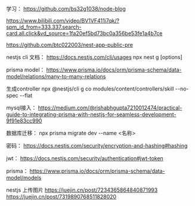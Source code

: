学习：
https://github.com/bs32g1038/node-blog

https://www.bilibili.com/video/BV1VF411i7qk/?spm_id_from=333.337.search-card.all.click&vd_source=1fa20ef5bd73bc0a356be53fe1a4b7ce

https://github.com/btc022003/nest-app-public-pre

nestjs cli 文档：
https://docs.nestjs.com/cli/usages
npx nest g <schematic> <name> [options]

prisma model：
https://www.prisma.io/docs/orm/prisma-schema/data-model/relations/many-to-many-relations

生成controller
npx @nestjs/cli  g co modules/content/controllers/skill --no-spec --flat

mysql接入：
https://medium.com/@rishabhgupta7210012474/practical-guide-to-integrating-prisma-with-nestjs-for-seamless-development-9f91e83cc990


数据库迁移：
npx prisma migrate dev --name <名称>

密码：
https://docs.nestjs.com/security/encryption-and-hashing#hashing


jwt：
https://docs.nestjs.com/security/authentication#jwt-token

prisma：
https://www.prisma.io/docs/orm/prisma-schema/data-model/models


nestjs 上传图片
https://juejin.cn/post/7234365864840871993
https://juejin.cn/post/7319890768511828020